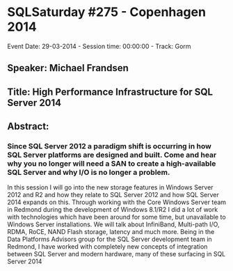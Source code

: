 # SQLSaturday #275 - Copenhagen 2014
Event Date: 29-03-2014 - Session time: 00:00:00 - Track: Gorm
## Speaker: Michael Frandsen
## Title: High Performance Infrastructure for SQL Server 2014
## Abstract:
### Since SQL Server 2012 a paradigm shift is occurring in how SQL Server platforms are designed and built. Come and hear why you no longer will need a SAN to create a high-available SQL Server and why I/O is no longer a problem.
In this session I will go into the new storage features in Windows Server 2012 and R2 and how they relate to SQL Server 2012 and how SQL Server 2014 expands on this.
Through working with the Core Windows Server team in Redmond during the development of Windows 8.1/R2 I did a lot of work with technologies which have been around for some time, but unavailable to Windows Server installations. We will talk about InfiniBand, Multi-path I/O, RDMA, RoCE, NAND Flash storage, latency and much more.
Being in the Data Platforms Advisors group for the SQL Server development team in Redmond, I have worked with completely new concepts of integration between SQL Server and modern hardware, many of these surfacing in SQL Server 2014

